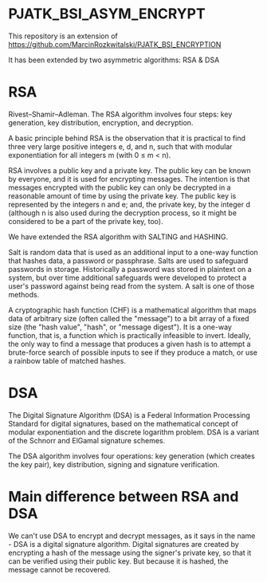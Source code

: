 # PJATK_BSI_ASYM_ENCRYPT

This repository is an extension of https://github.com/MarcinRozkwitalski/PJATK_BSI_ENCRYPTION

It has been extended by two asymmetric algorithms: RSA & DSA

# RSA
Rivest–Shamir–Adleman. The RSA algorithm involves four steps: key generation, key distribution, encryption, and decryption.

A basic principle behind RSA is the observation that it is practical to find three very large positive integers e, d, and n, such that with modular exponentiation for all integers m (with 0 ≤ m < n).

RSA involves a public key and a private key. The public key can be known by everyone, and it is used for encrypting messages. The intention is that messages encrypted with the public key can only be decrypted in a reasonable amount of time by using the private key. The public key is represented by the integers n and e; and, the private key, by the integer d (although n is also used during the decryption process, so it might be considered to be a part of the private key, too).

We have extended the RSA algorithm with SALTING and HASHING.

Salt is random data that is used as an additional input to a one-way function that hashes data, a password or passphrase. Salts are used to safeguard passwords in storage. Historically a password was stored in plaintext on a system, but over time additional safeguards were developed to protect a user's password against being read from the system. A salt is one of those methods.

A cryptographic hash function (CHF) is a mathematical algorithm that maps data of arbitrary size (often called the "message") to a bit array of a fixed size (the "hash value", "hash", or "message digest"). It is a one-way function, that is, a function which is practically infeasible to invert. Ideally, the only way to find a message that produces a given hash is to attempt a brute-force search of possible inputs to see if they produce a match, or use a rainbow table of matched hashes.

# DSA

The Digital Signature Algorithm (DSA) is a Federal Information Processing Standard for digital signatures, based on the mathematical concept of modular exponentiation and the discrete logarithm problem. DSA is a variant of the Schnorr and ElGamal signature schemes.

The DSA algorithm involves four operations: key generation (which creates the key pair), key distribution, signing and signature verification.

# Main difference between RSA and DSA

We can't use DSA to encrypt and decrypt messages, as it says in the name - DSA is a digital signature algorithm. Digital signatures are created by encrypting a hash of the message using the signer's private key, so that it can be verified using their public key. But because it is hashed, the message cannot be recovered.
